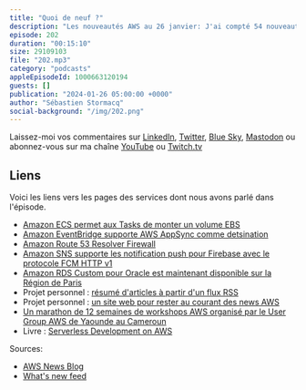 ```yaml
---
title: "Quoi de neuf ?"
description: "Les nouveautés AWS au 26 janvier: J'ai compté 54 nouveautés depuis le 12 janvier. Cette semaine, nous parlons de ECS et EBS, de DNS avec Route53, de notification mobiles avec Firebase, de EventBridge et GraphQL, d'un service qui est maintenant disponible sur la région de Paris. On terminera avec un tour des activités de la communauté des clients et partenaires AWS, avec deux projets personnels en open-source, un marathon de workshop organisés par le groupe d'utilisateurs AWS de Yaounde au Cameroun et d'un nouveau livre sur les architecture serverless."
episode: 202
duration: "00:15:10"
size: 29109103
file: "202.mp3"
category: "podcasts"
appleEpisodeId: 1000663120194
guests: []
publication: "2024-01-26 05:00:00 +0000"
author: "Sébastien Stormacq"
social-background: "/img/202.png"
---
```


Laissez-moi vos commentaires sur [LinkedIn](https://www.linkedin.com/in/sebastienstormacq/), [Twitter](https://twitter.com/sebsto), [Blue Sky](https://bsky.app/profile/sebsto.bsky.social), [Mastodon](https://awscommunity.social/@sebsto) ou abonnez-vous sur ma chaîne [YouTube](https://www.youtube.com/sebsto) ou [Twitch.tv](https://www.twitch.tv/sebAWS)

## Liens

Voici les liens vers les pages des services dont nous avons parlé dans l'épisode.

- [Amazon ECS permet aux Tasks de monter un volume EBS](https://aws.amazon.com/blogs/aws/amazon-ecs-supports-a-native-integration-with-amazon-ebs-volumes-for-data-intensive-workloads/)
- [Amazon EventBridge supporte AWS AppSync comme detsination](https://aws.amazon.com/about-aws/whats-new/2024/01/amazon-eventbridge-appsync-target-buses/)
- [Amazon Route 53 Resolver Firewall](https://aws.amazon.com/about-aws/whats-new/2024/01/amazon-route-53-resolver-dns-firewall-query-type-filtering/)
- [Amazon SNS supporte les notification push pour Firebase avec le protocole FCM HTTP v1](https://aws.amazon.com/about-aws/whats-new/2024/01/amazon-sns-fcm-http-v1-api-mobile-notifications/)
- [Amazon RDS Custom pour Oracle est maintenant disponible sur la Région de Paris](https://aws.amazon.com/about-aws/whats-new/2024/01/amazon-rds-custom-oracle-europe-paris-aws-region/)
- Projet personnel : [résumé d'articles à partir d'un flux RSS](https://github.com/build-on-aws/get-the-news-rss-atom-feed-summary)
- Projet personnel : [un site web pour rester au courant des news AWS](https://aws-news.com/)
- [Un marathon de 12 semaines de workshops AWS organisé par le User Group AWS de Yaounde au Cameroun](https://www.linkedin.com/posts/paula-ali-wakabi-677870187_aws-12weekawsworkshopchallenge-learningandgrowing-ugcPost-7149073996850888705-Rp8V/)
- Livre : [Serverless Development on AWS](https://www.amazon.fr/Serverless-Development-AWS-Sheen-Brisals-ebook/dp/B0CT4MVJHT/)

Sources: 

- [AWS News Blog](https://aws.amazon.com/blogs/aws/)
- [What's new feed](https://aws.amazon.com/about-aws/whats-new/2023/)
